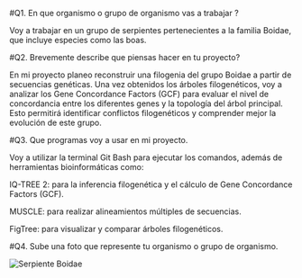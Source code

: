 #Q1. En que organismo o grupo de organismo vas a trabajar ?

Voy a trabajar en un grupo de serpientes pertenecientes a la familia Boidae, que incluye especies como las boas. 

#Q2. Brevemente describe que piensas hacer en tu proyecto?

En mi proyecto planeo reconstruir una filogenia del grupo Boidae a partir de secuencias genéticas. Una vez obtenidos los árboles filogenéticos, voy a analizar los Gene Concordance Factors (GCF) para evaluar el nivel de concordancia entre los diferentes genes y la topología del árbol principal. Esto permitirá identificar conflictos filogenéticos y comprender mejor la evolución de este grupo.

#Q3. Que programas voy a usar en mi proyecto. 

Voy a utilizar la terminal Git Bash para ejecutar los comandos, además de herramientas bioinformáticas como:

IQ-TREE 2: para la inferencia filogenética y el cálculo de Gene Concordance Factors (GCF).

MUSCLE: para realizar alineamientos múltiples de secuencias.

FigTree: para visualizar y comparar árboles filogenéticos.

#Q4. Sube una foto que represente tu organismo o grupo de organismo.

![Serpiente Boidae](https://www.aquaportail.com/aquabdd/photos/boa-constrictor.webp)


